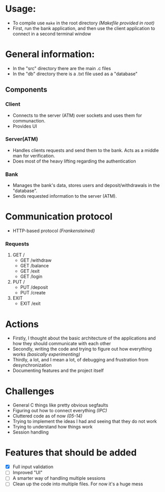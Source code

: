 
# Usage:

* To compile use `make` in the root directory *(Makefile provided in root)*
* First, run the bank application, and then use the client application to connect in a second terminal window

# General information:

* In the "src" directory there are the main .c files
* In the "db" directory there is a .txt file used as a "database"


## Components
### Client

* Connects to the server (ATM) over sockets and uses them for communaction.
* Provides UI

### Server(ATM)

* Handles clients requests and send them to the bank. Acts as a middle man for verification.
* Does most of the heavy lifting regarding the authentication

### Bank

* Manages the bank's data, stores users and deposit/withdrawals in the "database".
* Sends requested information to the server (ATM).

# Communication protocol

* HTTP-based protocol *(Frankensteined)*

### Requests
1. GET /
    * GET /withdraw
    * GET /balance
    * GET /exit
    * GET /login
2. PUT /
    * PUT /deposit
    * PUT /create
3. EXIT
    * EXIT /exit

# Actions

* Firstly, I thought about the basic architecture of the applications and how they should communicate with each other
* Secondly, writing the code and trying to figure out how everything works *(basically experimenting)*
* Thirdly, a lot, and I mean a lot, of debugging and frustration from desynchronization
* Documenting features and the project itself

# Challenges

* General C things like pretty obvious segfaults
* Figuring out how to connect everything *(IPC)*
* Cluttered code as of now *(05-14)*
* Trying to implement the ideas I had and seeing that they do not work
* Trying to understand how things work
* Session handling

# Features that should be added
- [x] Full input validation
- [ ] Improved "UI"
- [ ] A smarter way of handling multiple sessions
- [ ] Clean up the code into multiple files. For now it's a huge mess